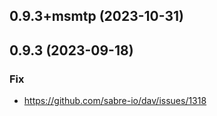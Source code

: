 ## 0.9.3+msmtp (2023-10-31)

## 0.9.3 (2023-09-18)

### Fix

- https://github.com/sabre-io/dav/issues/1318

